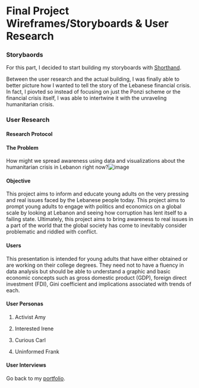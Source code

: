 # **Final Project Wireframes/Storyboards & User Research**

### **Storybaords**
For this part, I decided to start building my storyboards with [Shorthand](https://preview.shorthand.com/GTJGVgN8AGG8TgSj). 

Between the user research and the actual building, I was finally able to better picture how I wanted to tell the story of the Lebanese financial crisis. In fact, I piovted so instead of focusing on just the Ponzi scheme or the financial crisis itself, I was able to intertwine it with the unraveling humanitarian crisis. 


### **User Research**


#### **Research Protocol**


#### **The Problem**
How might we spread awareness using data and visualizations about the humanitarian crisis in Lebanon right now?![image](https://user-images.githubusercontent.com/81713787/143170207-468ff617-302e-46b1-8062-b7dec80391a8.png)


#### **Objective**
This project aims to inform and educate young adults on the very pressing and real issues faced by the Lebanese people today. This project aims to prompt young adults to engage with politics and economics on a global scale by looking at Lebanon and seeing how corruption has lent itself to a failing state. Ultimately, this project aims to bring awareness to real issues in a part of the world that the global society has come to inevitably consider problematic and riddled with conflict.


#### **Users**
This presentation is intended for young adults that have either obtained or are working on their college degrees. They need not to have a fluency in data analysis but should be able to understand a graphic and basic economic concepts such as gross domestic product (GDP), foreign direct investment (FDI), Gini coefficient and implications associated with trends of each.


#### **User Personas**

1. Activist Amy

2. Interested Irene

3. Curious Carl

4. Uninformed Frank


#### **User Interviews**


Go back to my [portfolio](https://haleemaahmad.github.io/Telling-Stories-w-Data/).
